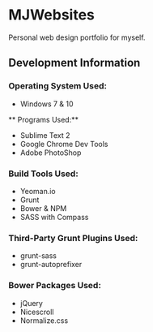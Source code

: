 # MJWebsites
Personal web design portfolio for myself.
## Development Information
### Operating System Used:
- Windows 7 & 10

** Programs Used:**
- Sublime Text 2
- Google Chrome Dev Tools
- Adobe PhotoShop

### Build Tools Used:
- Yeoman.io
- Grunt
- Bower & NPM
- SASS with Compass

### Third-Party Grunt Plugins Used:
- grunt-sass
- grunt-autoprefixer

### Bower Packages Used:
- jQuery
- Nicescroll
- Normalize.css
